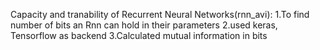 
Capacity and tranability of Recurrent Neural Networks(rnn_avi):
1.To find number of bits an Rnn can hold in their parameters
2.used keras, Tensorflow as backend
3.Calculated mutual information in bits 

